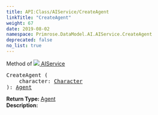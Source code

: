 ```yaml
---
title: API:Class/AIService/CreateAgent
linkTitle: "CreateAgent"
weight: 67
date: 2019-08-02
namespace: Primrose.DataModel.AI.AIService.CreateAgent
deprecated: false
no_list: true
---
```

Method of <a href="/docs/api-reference/Class/AIService"><img src="/icons/silk/chart_curve.png"/>&nbsp;AIService</a>
<pre class="method-declaration">
CreateAgent (
    character: <a class="type" href="/docs/api-reference/Class/Character">Character</a>
): <a class="type" href="/docs/api-reference/Class/Agent">Agent</a></pre>
<b>Return Type: </b>
<a class="type" href="/docs/api-reference/Class/Agent">Agent</a>
<br/>
<b>Description: </b>